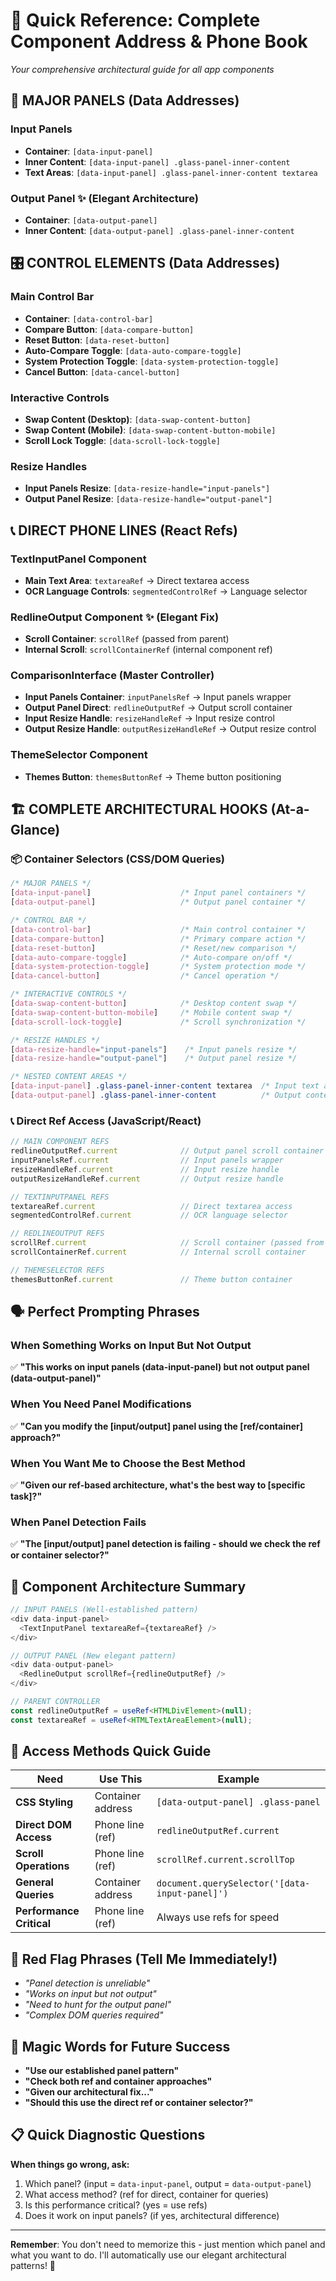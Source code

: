 # 🎯 Quick Reference: Complete Component Address & Phone Book

*Your comprehensive architectural guide for all app components*

## 📍 **MAJOR PANELS** (Data Addresses)

### Input Panels
- **Container**: `[data-input-panel]` 
- **Inner Content**: `[data-input-panel] .glass-panel-inner-content`
- **Text Areas**: `[data-input-panel] .glass-panel-inner-content textarea`

### Output Panel ✨ (Elegant Architecture)
- **Container**: `[data-output-panel]`
- **Inner Content**: `[data-output-panel] .glass-panel-inner-content`

## 🎛️ **CONTROL ELEMENTS** (Data Addresses)

### Main Control Bar
- **Container**: `[data-control-bar]`
- **Compare Button**: `[data-compare-button]`
- **Reset Button**: `[data-reset-button]`
- **Auto-Compare Toggle**: `[data-auto-compare-toggle]`
- **System Protection Toggle**: `[data-system-protection-toggle]`
- **Cancel Button**: `[data-cancel-button]`

### Interactive Controls
- **Swap Content (Desktop)**: `[data-swap-content-button]`
- **Swap Content (Mobile)**: `[data-swap-content-button-mobile]`
- **Scroll Lock Toggle**: `[data-scroll-lock-toggle]`

### Resize Handles
- **Input Panels Resize**: `[data-resize-handle="input-panels"]`
- **Output Panel Resize**: `[data-resize-handle="output-panel"]`

## 📞 **DIRECT PHONE LINES** (React Refs)

### TextInputPanel Component
- **Main Text Area**: `textareaRef` → Direct textarea access
- **OCR Language Controls**: `segmentedControlRef` → Language selector

### RedlineOutput Component ✨ (Elegant Fix)
- **Scroll Container**: `scrollRef` (passed from parent)
- **Internal Scroll**: `scrollContainerRef` (internal component ref)

### ComparisonInterface (Master Controller)
- **Input Panels Container**: `inputPanelsRef` → Input panels wrapper
- **Output Panel Direct**: `redlineOutputRef` → Output scroll container
- **Input Resize Handle**: `resizeHandleRef` → Input resize control
- **Output Resize Handle**: `outputResizeHandleRef` → Output resize control

### ThemeSelector Component
- **Themes Button**: `themesButtonRef` → Theme button positioning

## 🏗️ **COMPLETE ARCHITECTURAL HOOKS** (At-a-Glance)

### 📦 **Container Selectors** (CSS/DOM Queries)
```css
/* MAJOR PANELS */
[data-input-panel]                    /* Input panel containers */
[data-output-panel]                   /* Output panel container */

/* CONTROL BAR */
[data-control-bar]                    /* Main control container */
[data-compare-button]                 /* Primary compare action */
[data-reset-button]                   /* Reset/new comparison */
[data-auto-compare-toggle]            /* Auto-compare on/off */
[data-system-protection-toggle]       /* System protection mode */
[data-cancel-button]                  /* Cancel operation */

/* INTERACTIVE CONTROLS */
[data-swap-content-button]            /* Desktop content swap */
[data-swap-content-button-mobile]     /* Mobile content swap */
[data-scroll-lock-toggle]             /* Scroll synchronization */

/* RESIZE HANDLES */
[data-resize-handle="input-panels"]    /* Input panels resize */
[data-resize-handle="output-panel"]    /* Output panel resize */

/* NESTED CONTENT AREAS */
[data-input-panel] .glass-panel-inner-content textarea  /* Input text areas */
[data-output-panel] .glass-panel-inner-content          /* Output content area */
```

### 📞 **Direct Ref Access** (JavaScript/React)
```typescript
// MAIN COMPONENT REFS
redlineOutputRef.current              // Output panel scroll container
inputPanelsRef.current                // Input panels wrapper
resizeHandleRef.current               // Input resize handle
outputResizeHandleRef.current         // Output resize handle

// TEXTINPUTPANEL REFS
textareaRef.current                   // Direct textarea access
segmentedControlRef.current           // OCR language selector

// REDLINEOUTPUT REFS  
scrollRef.current                     // Scroll container (passed from parent)
scrollContainerRef.current            // Internal scroll container

// THEMESELECTOR REFS
themesButtonRef.current               // Theme button container
```

## 🗣️ Perfect Prompting Phrases

### When Something Works on Input But Not Output
✅ **"This works on input panels (data-input-panel) but not output panel (data-output-panel)"**

### When You Need Panel Modifications
✅ **"Can you modify the [input/output] panel using the [ref/container] approach?"**

### When You Want Me to Choose the Best Method
✅ **"Given our ref-based architecture, what's the best way to [specific task]?"**

### When Panel Detection Fails
✅ **"The [input/output] panel detection is failing - should we check the ref or container selector?"**

## 🎯 Component Architecture Summary

```typescript
// INPUT PANELS (Well-established pattern)
<div data-input-panel>
  <TextInputPanel textareaRef={textareaRef} />
</div>

// OUTPUT PANEL (New elegant pattern)
<div data-output-panel>
  <RedlineOutput scrollRef={redlineOutputRef} />
</div>

// PARENT CONTROLLER
const redlineOutputRef = useRef<HTMLDivElement>(null);
const textareaRef = useRef<HTMLTextAreaElement>(null);
```

## 🔧 Access Methods Quick Guide

| Need | Use This | Example |
|------|----------|---------|
| **CSS Styling** | Container address | `[data-output-panel] .glass-panel` |
| **Direct DOM Access** | Phone line (ref) | `redlineOutputRef.current` |
| **Scroll Operations** | Phone line (ref) | `scrollRef.current.scrollTop` |
| **General Queries** | Container address | `document.querySelector('[data-input-panel]')` |
| **Performance Critical** | Phone line (ref) | Always use refs for speed |

## 🚨 Red Flag Phrases (Tell Me Immediately!)

- *"Panel detection is unreliable"*
- *"Works on input but not output"*
- *"Need to hunt for the output panel"*
- *"Complex DOM queries required"*

## 🎉 Magic Words for Future Success

- **"Use our established panel pattern"**
- **"Check both ref and container approaches"**
- **"Given our architectural fix..."**
- **"Should this use the direct ref or container selector?"**

## 📋 Quick Diagnostic Questions

**When things go wrong, ask:**
1. Which panel? (input = `data-input-panel`, output = `data-output-panel`)
2. What access method? (ref for direct, container for queries)
3. Is this performance critical? (yes = use refs)
4. Does it work on input panels? (if yes, architectural difference)

---

**Remember**: You don't need to memorize this - just mention which panel and what you want to do. I'll automatically use our elegant architectural patterns! 🎯
